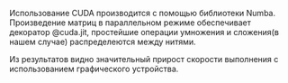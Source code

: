 Использование CUDA производится с помощью библиотеки Numba. Произведение матриц в параллельном режиме обеспечивает декоратор @cuda.jit, простейшие операции умножения и сложения(в нашем случае) распределеются между нитями.

Из результатов видно значительный прирост скорости выполнения с использованием графического устройства.
